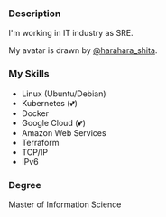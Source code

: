 ### Description

I'm working in IT industry as SRE.

My avatar is drawn by [@harahara_shita](https://twitter.com/harahara_sita).

### My Skills

* Linux (Ubuntu/Debian)
* Kubernetes (💕)
* Docker
* Google Cloud (💕)
* Amazon Web Services
* Terraform
* TCP/IP
* IPv6

### Degree

Master of Information Science
